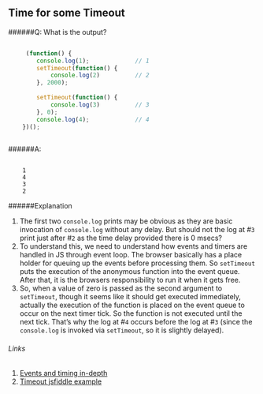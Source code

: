 ## Time for some Timeout

######Q: What is the output?

```js

	￼(function() {
    	console.log(1);				// 1
    	setTimeout(function() {
    		console.log(2)			// 2
    	}, 2000);
    	 
    	setTimeout(function() {
    		console.log(3)			// 3
    	}, 0); 
    	console.log(4);				// 4
	})();
￼	
```

######A: 

```	
	
	1
	4
	3
	2

```

######Explanation

1. The first two `console.log` prints may be obvious as they are basic invocation of `console.log` without any delay. But should not the log at #`3` print just after #`2` as the time delay provided there is 0 msecs?
2. To understand this, we need to understand how events and timers are handled in JS through event loop.  The browser basically has a place holder for queuing up the events before processing them. So `setTimeout` puts the execution of the anonymous function into the event queue. After that, it is the browsers responsibility to run it when it gets free.
3. So, when a value of zero is passed as the second argument to `setTimeout`, though it seems like it should get executed immediately, actually the execution of the function is placed on the event queue to occur on the next timer tick. So the function is not executed until the next tick. That’s why the log at #`4` occurs before the log at #`3` (since the `console.log` is invoked via `setTimeout`, so it is slightly delayed).


###### Links
1. [Events and timing in-depth](http://javascript.info/tutorial/events-and-timing-depth)
2. [Timeout jsfiddle example](https://jsfiddle.net/mcasanova/2bt1jx1h/)
